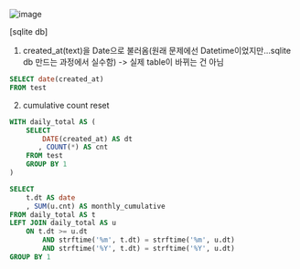 ![image](https://user-images.githubusercontent.com/73813367/127149730-0a4034ae-1039-4099-80eb-16df13547b4e.png)

[sqlite db]

1. created_at(text)을 Date으로 불러옴(원래 문제에선 Datetime이었지만...sqlite db 만드는 과정에서 실수함) -> 실제 table이 바뀌는 건 아님
```sql
SELECT date(created_at) 
FROM test
```
2. cumulative count reset

```sql
WITH daily_total AS (
    SELECT 
        DATE(created_at) AS dt 
       , COUNT(*) AS cnt
    FROM test
    GROUP BY 1
)

SELECT
    t.dt AS date
    , SUM(u.cnt) AS monthly_cumulative
FROM daily_total AS t
LEFT JOIN daily_total AS u
    ON t.dt >= u.dt
        AND strftime('%m', t.dt) = strftime('%m', u.dt)
        AND strftime('%Y', t.dt) = strftime('%Y', u.dt)
GROUP BY 1
```
